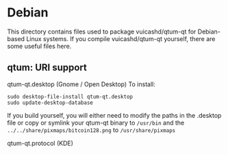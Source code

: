 
Debian
====================
This directory contains files used to package vuicashd/qtum-qt
for Debian-based Linux systems. If you compile vuicashd/qtum-qt yourself, there are some useful files here.

## qtum: URI support ##


qtum-qt.desktop  (Gnome / Open Desktop)
To install:

	sudo desktop-file-install qtum-qt.desktop
	sudo update-desktop-database

If you build yourself, you will either need to modify the paths in
the .desktop file or copy or symlink your qtum-qt binary to `/usr/bin`
and the `../../share/pixmaps/bitcoin128.png` to `/usr/share/pixmaps`

qtum-qt.protocol (KDE)

